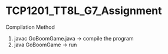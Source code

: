 # TCP1201_TT8L_G7_Assignment

Compilation Method
1. javac GoBoomGame.java -> compile the program
2. java GoBoomGame -> run
